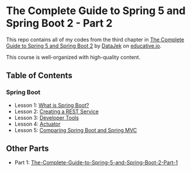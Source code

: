 # The Complete Guide to Spring 5 and Spring Boot 2 - Part 2

This repo contains all of my codes from the third chapter in [The Complete Guide to Spring 5 and Spring Boot 2](https://www.educative.io/courses/guide-spring-5-spring-boot-2) by [DataJek](https://www.educative.io/profile/view/5352985413550080) on [educative.io](https://www.educative.io/).

This course is well-organized with high-quality content.

## Table of Contents

### Spring Boot

- Lesson 1: [What is Spring Boot?](https://github.com/ginny100/The-Complete-Guide-to-Spring-5-and-Spring-Boot-2-Part-2/blob/master/lesson1.md)
- Lesson 2: [Creating a REST Service](https://github.com/ginny100/The-Complete-Guide-to-Spring-5-and-Spring-Boot-2-Part-2/blob/master/lesson2.md)
- Lesson 3: [Developer Tools](https://github.com/ginny100/The-Complete-Guide-to-Spring-5-and-Spring-Boot-2-Part-2/blob/master/lesson3.md)
- Lesson 4: [Actuator](https://github.com/ginny100/The-Complete-Guide-to-Spring-5-and-Spring-Boot-2-Part-2/blob/master/lesson4.md)
- Lesson 5: [Comparing Spring Boot and Spring MVC](https://github.com/ginny100/The-Complete-Guide-to-Spring-5-and-Spring-Boot-2-Part-2/blob/master/lesson5.md)

## Other Parts

- Part 1: [The-Complete-Guide-to-Spring-5-and-Spring-Boot-2-Part-1](https://github.com/ginny100/The-Complete-Guide-to-Spring-5-and-Spring-Boot-2-Part-1)